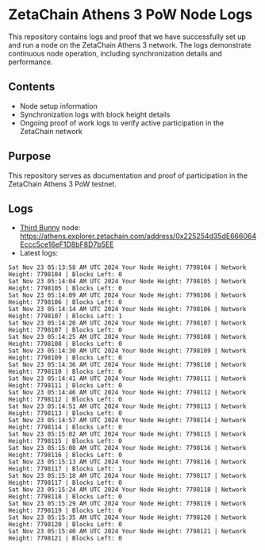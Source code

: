 # ZetaChain Athens 3 PoW Node Logs
This repository contains logs and proof that we have successfully set up and run a node on the ZetaChain Athens 3 network. The logs demonstrate continuous node operation, including synchronization details and performance.

## Contents
- Node setup information
- Synchronization logs with block height details
- Ongoing proof of work logs to verify active participation in the ZetaChain network

## Purpose
This repository serves as documentation and proof of participation in the ZetaChain Athens 3 PoW testnet.

## Logs

- [Third Bunny](https://thirdbunny.xyz/) node: https://athens.explorer.zetachain.com/address/0x225254d35dE666064Eccc5ce16eF1D8bF8D7b5EE
- Latest logs:
```
Sat Nov 23 05:13:58 AM UTC 2024 Your Node Height: 7798104 | Network Height: 7798104 | Blocks Left: 0
Sat Nov 23 05:14:04 AM UTC 2024 Your Node Height: 7798105 | Network Height: 7798105 | Blocks Left: 0
Sat Nov 23 05:14:09 AM UTC 2024 Your Node Height: 7798106 | Network Height: 7798106 | Blocks Left: 0
Sat Nov 23 05:14:14 AM UTC 2024 Your Node Height: 7798106 | Network Height: 7798107 | Blocks Left: 1
Sat Nov 23 05:14:20 AM UTC 2024 Your Node Height: 7798107 | Network Height: 7798107 | Blocks Left: 0
Sat Nov 23 05:14:25 AM UTC 2024 Your Node Height: 7798108 | Network Height: 7798108 | Blocks Left: 0
Sat Nov 23 05:14:30 AM UTC 2024 Your Node Height: 7798109 | Network Height: 7798109 | Blocks Left: 0
Sat Nov 23 05:14:36 AM UTC 2024 Your Node Height: 7798110 | Network Height: 7798110 | Blocks Left: 0
Sat Nov 23 05:14:41 AM UTC 2024 Your Node Height: 7798111 | Network Height: 7798111 | Blocks Left: 0
Sat Nov 23 05:14:46 AM UTC 2024 Your Node Height: 7798112 | Network Height: 7798112 | Blocks Left: 0
Sat Nov 23 05:14:51 AM UTC 2024 Your Node Height: 7798113 | Network Height: 7798113 | Blocks Left: 0
Sat Nov 23 05:14:57 AM UTC 2024 Your Node Height: 7798114 | Network Height: 7798114 | Blocks Left: 0
Sat Nov 23 05:15:02 AM UTC 2024 Your Node Height: 7798115 | Network Height: 7798115 | Blocks Left: 0
Sat Nov 23 05:15:08 AM UTC 2024 Your Node Height: 7798116 | Network Height: 7798116 | Blocks Left: 0
Sat Nov 23 05:15:13 AM UTC 2024 Your Node Height: 7798116 | Network Height: 7798117 | Blocks Left: 1
Sat Nov 23 05:15:18 AM UTC 2024 Your Node Height: 7798117 | Network Height: 7798117 | Blocks Left: 0
Sat Nov 23 05:15:24 AM UTC 2024 Your Node Height: 7798118 | Network Height: 7798118 | Blocks Left: 0
Sat Nov 23 05:15:29 AM UTC 2024 Your Node Height: 7798119 | Network Height: 7798119 | Blocks Left: 0
Sat Nov 23 05:15:35 AM UTC 2024 Your Node Height: 7798120 | Network Height: 7798120 | Blocks Left: 0
Sat Nov 23 05:15:40 AM UTC 2024 Your Node Height: 7798121 | Network Height: 7798121 | Blocks Left: 0
```

